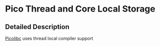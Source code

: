 # Pico Thread and Core Local Storage
## Detailed Description
[Picolibc](https://github.com/picolibc/picolibc) uses thread local compiler support 
<!--stackedit_data:
eyJoaXN0b3J5IjpbOTkzOTQ2NjgsLTgzNjQyMDI3NSwtOTMyNj
YxODAyLC0xNzYwNTEzNTk4LDc4NzM2ODUxOF19
-->